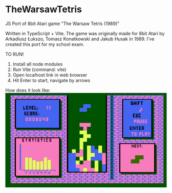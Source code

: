 # TheWarsawTetris
JS Port of 8bit Atari game "The Warsaw Tetris (1989)"

Written in TypeScript + Vite. 
The game was originally made for 8bit Atari by Arkadiusz Łukszo, Tomasz Konatkowski and Jakub Husak in 1989. 
I've created this port for my school exam.

TO RUN!
1. Install all node modules
2. Run Vite (command: vite)
3. Open localhost link in web browser
4. Hit Enter to start, navigate by arrows

How does it look like:
![Tetris](https://github.com/emtepe35/TheWarsawTetris/blob/main/screenshot.png)

